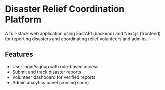 # Disaster Relief Coordination Platform

A full-stack web application using FastAPI (backend) and Next.js (frontend) for reporting disasters and coordinating relief volunteers and admins.

## Features
- User login/signup with role-based access
- Submit and track disaster reports
- Volunteer dashboard for verified reports
- Admin analytics panel (coming soon)
